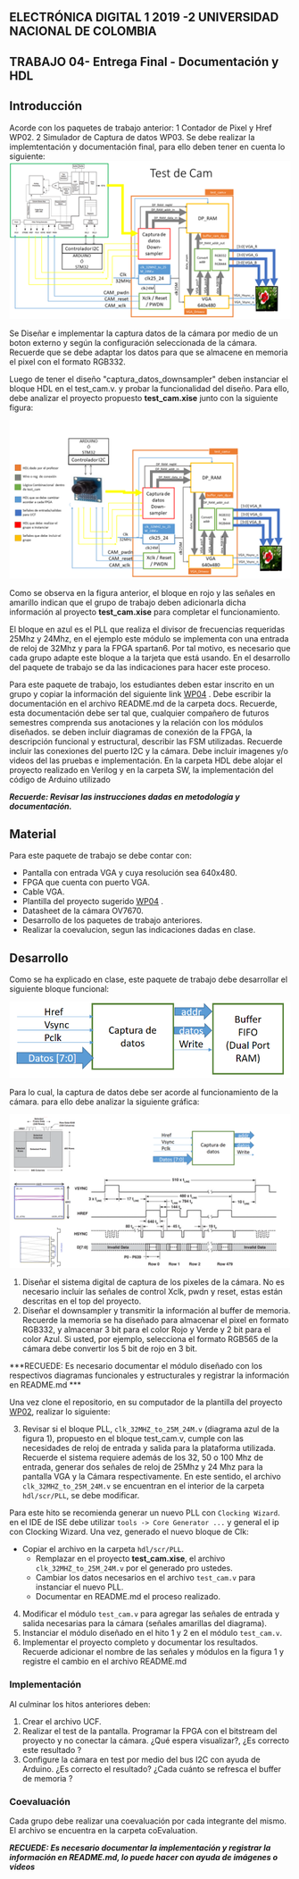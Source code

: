 ## ELECTRÓNICA DIGITAL 1 2019 -2 UNIVERSIDAD NACIONAL DE COLOMBIA 
## TRABAJO 04- Entrega Final - Documentación y HDL 

## Introducción 
Acorde con los paquetes de trabajo anterior:
1 Contador de Pixel y Href WP02.
2 Simulador de Captura de datos WP03.
Se debe realizar la implemtentación y documentación final, para ello deben tener en cuenta lo siguiente:
![DIAGRAMA](./docs/figs/test_cam.png)

Se Diseñar e implementar la captura datos de la cámara por medio de un boton externo y según la configuración seleccionada de la cámara. Recuerde que se debe adaptar los datos para que se almacene en memoria el pixel con el formato RGB332.

Luego de tener el diseño "captura_datos_downsampler" deben instanciar el bloque HDL en el test_cam.v. y probar la funcionalidad del diseño. Para ello, debe analizar el proyecto propuesto **test_cam.xise** junto con la siguiente figura:

![DIAGRAMA](./docs/figs/test_cam2.png)

Como se observa en la figura anterior, el bloque en rojo y las señales en amarillo indican que el grupo de trabajo deben adicionarla dicha información al proyecto **test_cam.xise** para completar el funcionamiento.

El bloque en azul es el PLL que realiza el divisor de frecuencias requeridas 25Mhz y 24Mhz, en el ejemplo este módulo se implementa con una entrada de reloj de 32Mhz y para la FPGA spartan6. Por tal motivo, es necesario que cada grupo adapte este bloque a la tarjeta que está usando. En el desarrollo del paquete de trabajo se da las indicaciones para hacer este proceso. 

Para este paquete de trabajo, los estudiantes deben estar inscrito en un grupo y copiar la información del siguiente link [WP04](https://classroom.github.com/g/) .
Debe escribir la documentación en el archivo README.md de la carpeta docs. Recuerde, esta documentación debe ser tal que, cualquier compañero de futuros semestres comprenda sus anotaciones y la relación con los módulos diseñados. se deben incluir diagramas de conexión de la FPGA, la descripción funcional y estructural, describir las FSM utilizadas. Recuerde incluir las conexiones del puerto I2C y la cámara. Debe incluir imagenes y/o videos del las pruebas e implementación.
En la carpeta HDL debe alojar el proyecto realizado en Verilog y en la carpeta SW, la implementación del código de Arduino utilizado  

***Recuerde: Revisar las instrucciones dadas en metodología y documentación.***

## Material 

Para este paquete de trabajo se debe contar con:

* Pantalla con entrada VGA y cuya resolución sea 640x480.
* FPGA que cuenta con puerto VGA.
* Cable VGA.
* Plantilla del proyecto sugerido [WP04](https://classroom.github.com/g/) .
* Datasheet de la cámara OV7670.
* Desarrollo de los paquetes  de trabajo anteriores.
* Realizar la coevalucion, segun las indicaciones dadas en clase.

## Desarrollo

Como se ha explicado en clase, este paquete de trabajo debe desarrollar el siguiente bloque funcional:

![CAPTURADATOS](./docs/figs/cajacapturadatos.png)

Para lo cual, la captura de datos debe ser acorde al funcionamiento de la cámara. para ello debe analizar la siguiente gráfica:

![CAPTURADATOS](./docs/figs/cajacapturadatos2.PNG)

1. Diseñar el sistema digital de captura de los pixeles de la cámara. No es necesario incluir las señales de control  Xclk, pwdn y reset, estas están descritas en el top del proyecto.
2. Diseñar el downsampler y transmitir la información al buffer de memoria. Recuerde la memoria se ha diseñado para almacenar el pixel en formato RGB332, y almacenar 3 bit para el color Rojo y Verde y 2 bit para el color Azul. Si usted, por ejemplo, selecciona el formato RGB565 de la cámara debe convertir los 5 bit de rojo en 3 bit.

***RECUEDE: Es necesario documentar el módulo diseñado con los respectivos diagramas funcionales y estructurales y registrar la información en README.md ***

Una vez clone el repositorio, en su computador de la plantilla del proyecto [WP02](https://classroom.github.com/g/fTcztVJQ), realizar lo siguiente: 

3. Revisar si el bloque PLL, `clk_32MHZ_to_25M_24M.v` (diagrama azul de la figura 1), propuesto en el bloque test_cam.v, cumple con las necesidades de reloj de entrada y salida para la plataforma utilizada. Recuerde el sistema requiere además de los 32, 50 o 100 Mhz de entrada, generar dos señales de reloj de 25Mhz y 24 Mhz para la pantalla VGA y la Cámara respectivamente. En este sentido, el archivo `clk_32MHZ_to_25M_24M.v` se encuentran en el interior de la carpeta `hdl/scr/PLL`, se debe modificar. 

Para este hito se recomienda generar un nuevo PLL con `Clocking Wizard`. en el IDE de ISE debe utilizar `tools -> Core Generator ...` y general el ip con Clocking Wizard. Una vez, generado el nuevo bloque de Clk:
* Copiar el archivo en la carpeta `hdl/scr/PLL`.
    * Remplazar en el proyecto **test_cam.xise**, el archivo `clk_32MHZ_to_25M_24M.v` por el generado pro ustedes.
    * Cambiar los datos necesarios en el archivo `test_cam.v` para instanciar el nuevo PLL.
    * Documentar en README.md el proceso realizado.

4. Modificar el módulo `test_cam.v` para agregar las señales de entrada y salida necesarias para la cámara (señales amarillas del diagrama). 
5. Instanciar el módulo diseñado en el hito 1 y 2 en el módulo `test_cam.v`.
6. Implementar el proyecto completo y documentar los resultados. Recuerde adicionar el nombre de las señales y módulos en la figura 1 y registre el cambio en el archivo README.md


### Implementación 

Al culminar los hitos anteriores deben:

1. Crear el archivo UCF.
2. Realizar el test de la pantalla. Programar la FPGA con el bitstream del proyecto y no conectar la cámara. ¿Qué espera visualizar?, ¿Es correcto este resultado ?
3. Configure la cámara en test por medio del bus I2C con ayuda de Arduino. ¿Es correcto el resultado? ¿Cada cuánto se refresca el buffer de memoria ?

 ### Coevaluación

Cada grupo debe realizar una coevaluación por cada integrante del mismo. El archivo se encuentra en la carpeta coEvaluation.

***RECUEDE: Es necesario documentar la implementación y registrar la información en README.md, lo puede hacer con ayuda de imágenes o videos***



